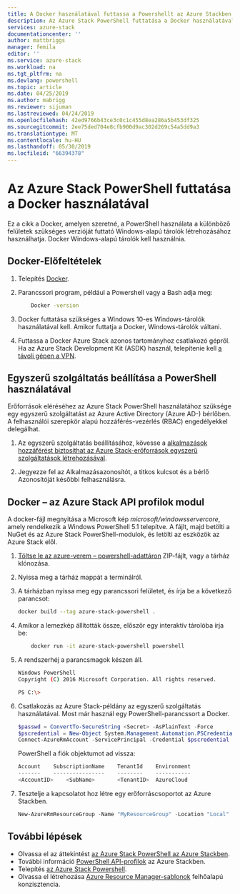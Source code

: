 ```yaml
---
title: A Docker használatával futtassa a Powershellt az Azure Stackben |} A Microsoft Docs
description: Az Azure Stack PowerShell futtatása a Docker használatával
services: azure-stack
documentationcenter: ''
author: mattbriggs
manager: femila
editor: ''
ms.service: azure-stack
ms.workload: na
ms.tgt_pltfrm: na
ms.devlang: powershell
ms.topic: article
ms.date: 04/25/2019
ms.author: mabrigg
ms.reviewer: sijuman
ms.lastreviewed: 04/24/2019
ms.openlocfilehash: 42ed9766b43ce3c0c1c455d8ea286a5b453df325
ms.sourcegitcommit: 2ee75ded704e8cfb900d9ac302d269c54a5dd9a3
ms.translationtype: MT
ms.contentlocale: hu-HU
ms.lasthandoff: 05/30/2019
ms.locfileid: "66394378"
---
```

# <a name="use-docker-to-run-powershell-in-azure-stack"></a>Az Azure Stack PowerShell futtatása a Docker használatával

Ez a cikk a Docker, amelyen szeretné, a PowerShell használata a különböző felületek szükséges verzióját futtató Windows-alapú tárolók létrehozásához használhatja. Docker Windows-alapú tárolók kell használnia.

## <a name="docker-prerequisites"></a>Docker-Előfeltételek

1. Telepítés [Docker](https://docs.docker.com/install/).

1. Parancssori program, például a Powershell vagy a Bash adja meg:

    ```bash
        Docker -version
    ```

1. Docker futtatása szükséges a Windows 10-es Windows-tárolók használatával kell. Amikor futtatja a Docker, Windows-tárolók váltani.

1. Futtassa a Docker Azure Stack azonos tartományhoz csatlakozó gépről. Ha az Azure Stack Development Kit (ASDK) használ, telepítenie kell [a távoli gépen a VPN](azure-stack-connect-azure-stack.md#connect-to-azure-stack-with-vpn).

## <a name="set-up-a-service-principal-for-using-powershell"></a>Egyszerű szolgáltatás beállítása a PowerShell használatával

Erőforrások eléréséhez az Azure Stack PowerShell használatához szüksége egy egyszerű szolgáltatást az Azure Active Directory (Azure AD-) bérlőben. A felhasználói szerepkör alapú hozzáférés-vezérlés (RBAC) engedélyekkel delegálhat.

1. Az egyszerű szolgáltatás beállításához, kövesse a [alkalmazások hozzáférést biztosíthat az Azure Stack-erőforrások egyszerű szolgáltatások létrehozásával](azure-stack-create-service-principals.md).

2. Jegyezze fel az Alkalmazásazonosítót, a titkos kulcsot és a bérlő Azonosítóját későbbi felhasználásra.

## <a name="docker---azure-stack-api-profiles-module"></a>Docker – az Azure Stack API profilok modul

A docker-fájl megnyitása a Microsoft kép *microsoft/windowsservercore*, amely rendelkezik a Windows PowerShell 5.1 telepítve. A fájlt, majd betölti a NuGet és az Azure Stack PowerShell-modulok, és letölti az eszközök az Azure Stack elől.

1. [Töltse le az azure-verem – powershell-adattáron](https://github.com/mattbriggs/azure-stack-powershell) ZIP-fájlt, vagy a tárház klónozása.

2. Nyissa meg a tárház mappát a terminálról.

3. A tárházban nyissa meg egy parancssori felületet, és írja be a következő parancsot:

    ```bash  
    docker build --tag azure-stack-powershell .
    ```

4. Amikor a lemezkép állították össze, először egy interaktív tárolóba írja be:

    ```bash  
        docker run -it azure-stack-powershell powershell
    ```

5. A rendszerhéj a parancsmagok készen áll.

    ```bash
    Windows PowerShell
    Copyright (C) 2016 Microsoft Corporation. All rights reserved.

    PS C:\>
    ```

6. Csatlakozás az Azure Stack-példány az egyszerű szolgáltatás használatával. Most már használ egy PowerShell-parancssort a Docker. 

    ```powershell
    $passwd = ConvertTo-SecureString <Secret> -AsPlainText -Force
    $pscredential = New-Object System.Management.Automation.PSCredential('<ApplicationID>', $passwd)
    Connect-AzureRmAccount -ServicePrincipal -Credential $pscredential -TenantId <TenantID>
    ```

   PowerShell a fiók objektumot ad vissza:

    ```powershell  
    Account    SubscriptionName    TenantId    Environment
    -------    ----------------    --------    -----------
    <AccountID>    <SubName>       <TenantID>  AzureCloud
    ```

7. Tesztelje a kapcsolatot hoz létre egy erőforráscsoportot az Azure Stackben.

    ```powershell  
    New-AzureRmResourceGroup -Name "MyResourceGroup" -Location "Local"
    ```

## <a name="next-steps"></a>További lépések

-  Olvassa el az áttekintést [az Azure Stack PowerShell az Azure Stackben](azure-stack-powershell-overview.md).
- További információ [PowerShell API-profilok](azure-stack-version-profiles.md) az Azure Stackben.
- Telepítés [az Azure Stack Powershell](../operator/azure-stack-powershell-install.md).
- Olvassa el létrehozása [Azure Resource Manager-sablonok](azure-stack-develop-templates.md) felhőalapú konzisztencia.
